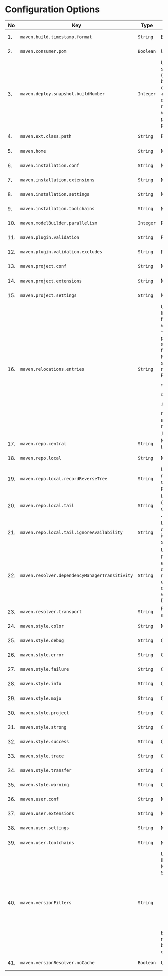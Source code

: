 
# Configuration Options
<!--
Licensed to the Apache Software Foundation (ASF) under one
or more contributor license agreements.  See the NOTICE file
distributed with this work for additional information
regarding copyright ownership.  The ASF licenses this file
to you under the Apache License, Version 2.0 (the
"License"); you may not use this file except in compliance
with the License.  You may obtain a copy of the License at

    http://www.apache.org/licenses/LICENSE-2.0

Unless required by applicable law or agreed to in writing,
software distributed under the License is distributed on an
"AS IS" BASIS, WITHOUT WARRANTIES OR CONDITIONS OF ANY
KIND, either express or implied.  See the License for the
specific language governing permissions and limitations
under the License.
-->





| No | Key | Type | Description | Default Value | Since | Source |
| --- | --- | --- | --- | --- | --- | --- |
| 1. | `maven.build.timestamp.format` | `String` | Build timestamp format. |  `yyyy-MM-dd'T'HH:mm:ssXXX`  | 3.0.0 | Model properties |
| 2. | `maven.consumer.pom` | `Boolean` | User property for enabling/disabling the consumer POM feature. |  `true`  | 4.0.0 | User properties |
| 3. | `maven.deploy.snapshot.buildNumber` | `Integer` | User property for overriding calculated "build number" for snapshot deploys. Caution: this property should be RARELY used (if used at all). It may help in special cases like "aligning" a reactor build subprojects build numbers to perform a "snapshot lock down". Value given here must be {@code maxRemoteBuildNumber + 1} or greater, otherwise build will fail. How the number to be obtained is left to user (ie by inspecting snapshot repository metadata or alike). Note: this feature is present in Maven 3.9.7 but with different key: {@code maven.buildNumber} . In Maven 4 as part of cleanup effort this key was renamed to properly reflect its purpose. |  -  | 4.0.0 | User properties |
| 4. | `maven.ext.class.path` | `String` | Extensions class path. |  -  |  | User properties |
| 5. | `maven.home` | `String` | Maven home. |  -  | 3.0.0 | User properties |
| 6. | `maven.installation.conf` | `String` | Maven installation configuration directory. |  `${maven.home}/conf`  | 4.0.0 | User properties |
| 7. | `maven.installation.extensions` | `String` | Maven installation extensions. |  `${maven.installation.conf}/extensions.xml`  | 4.0.0 | User properties |
| 8. | `maven.installation.settings` | `String` | Maven installation settings. |  `${maven.installation.conf}/settings.xml`  | 4.0.0 | User properties |
| 9. | `maven.installation.toolchains` | `String` | Maven installation toolchains. |  `${maven.installation.conf}/toolchains.xml`  | 4.0.0 | User properties |
| 10. | `maven.modelBuilder.parallelism` | `Integer` | ProjectBuilder parallelism. |  `cores/2 + 1`  | 4.0.0 | User properties |
| 11. | `maven.plugin.validation` | `String` | Plugin validation level. |  `inline`  | 3.9.2 | User properties |
| 12. | `maven.plugin.validation.excludes` | `String` | Plugin validation exclusions. |  -  | 3.9.6 | User properties |
| 13. | `maven.project.conf` | `String` | Maven project configuration directory. |  `${session.rootDirectory}/.mvn`  | 4.0.0 | User properties |
| 14. | `maven.project.extensions` | `String` | Maven project extensions. |  `${maven.project.conf}/extensions.xml`  | 4.0.0 | User properties |
| 15. | `maven.project.settings` | `String` | Maven project settings. |  `${maven.project.conf}/settings.xml`  | 4.0.0 | User properties |
| 16. | `maven.relocations.entries` | `String` | User controlled relocations. This property is a comma separated list of entries with the syntax <code>GAV&gt;GAV</code>. The first <code>GAV</code> can contain <code>\*</code> for any elem (so <code>\*:\*:\*</code> would mean ALL, something you don't want). The second <code>GAV</code> is either fully specified, or also can contain <code>\*</code>, then it behaves as "ordinary relocation": the coordinate is preserved from relocated artifact. Finally, if right hand <code>GAV</code> is absent (line looks like <code>GAV&gt;</code>), the left hand matching <code>GAV</code> is banned fully (from resolving). <br/> Note: the <code>&gt;</code> means project level, while <code>&gt;&gt;</code> means global (whole session level, so even plugins will get relocated artifacts) relocation. <br/> For example, <pre>maven.relocations.entries = org.foo:\*:\*>, \\<br/>    org.here:\*:\*>org.there:\*:\*, \\<br/>    javax.inject:javax.inject:1>>jakarta.inject:jakarta.inject:1.0.5</pre> means: 3 entries, ban <code>org.foo group</code> (exactly, so <code>org.foo.bar</code> is allowed), relocate <code>org.here</code> to <code>org.there</code> and finally globally relocate (see <code>&gt;&gt;</code> above) <code>javax.inject:javax.inject:1</code> to <code>jakarta.inject:jakarta.inject:1.0.5</code>. |  -  | 4.0.0 | User properties |
| 17. | `maven.repo.central` | `String` | Maven central repository URL. The property will have the value of the <code>MAVEN_REPO_CENTRAL</code> environment variable if it is defined. |  `https://repo.maven.apache.org/maven2`  | 4.0.0 | User properties |
| 18. | `maven.repo.local` | `String` | Maven local repository. |  `${maven.user.conf}/repository`  | 3.0.0 | User properties |
| 19. | `maven.repo.local.recordReverseTree` | `String` | User property for reverse dependency tree. If enabled, Maven will record ".tracking" directory into local repository with "reverse dependency tree", essentially explaining WHY given artifact is present in local repository. Default: <code>false</code>, will not record anything. |  `false`  | 3.9.0 | User properties |
| 20. | `maven.repo.local.tail` | `String` | User property for chained LRM: list of "tail" local repository paths (separated by comma), to be used with {@code org.eclipse.aether.util.repository.ChainedLocalRepositoryManager} . Default value: <code>null</code>, no chained LRM is used. |  -  | 3.9.0 | User properties |
| 21. | `maven.repo.local.tail.ignoreAvailability` | `String` | User property for chained LRM: whether to ignore "availability check" in tail or not. Usually you do want to ignore it. This property is mapped onto corresponding Resolver 2.x property, is like a synonym for it. Default value: <code>true</code>. |  -  | 3.9.0 | User properties |
| 22. | `maven.resolver.dependencyManagerTransitivity` | `String` | User property for selecting dependency manager behaviour regarding transitive dependencies and dependency management entries in their POMs. Maven 3 targeted full backward compatibility with Maven2, hence it ignored dependency management entries in transitive dependency POMs. Maven 4 enables "transitivity" by default, hence unlike Maven2, obeys dependency management entries deep in dependency graph as well. <br/> Default: <code>"true"</code>. |  `true`  | 4.0.0 | User properties |
| 23. | `maven.resolver.transport` | `String` | Resolver transport to use. Can be <code>default</code>, <code>wagon</code>, <code>apache</code>, <code>jdk</code> or <code>auto</code>. |  `default`  | 4.0.0 | User properties |
| 24. | `maven.style.color` | `String` | Maven output color mode. Allowed values are <code>auto</code>, <code>always</code>, <code>never</code>. |  `auto`  | 4.0.0 | User properties |
| 25. | `maven.style.debug` | `String` | Color style for debug messages. |  `bold,f:cyan`  | 4.0.0 | User properties |
| 26. | `maven.style.error` | `String` | Color style for error messages. |  `bold,f:red`  | 4.0.0 | User properties |
| 27. | `maven.style.failure` | `String` | Color style for failure messages. |  `bold,f:red`  | 4.0.0 | User properties |
| 28. | `maven.style.info` | `String` | Color style for info messages. |  `bold,f:blue`  | 4.0.0 | User properties |
| 29. | `maven.style.mojo` | `String` | Color style for mojo messages. |  `f:green`  | 4.0.0 | User properties |
| 30. | `maven.style.project` | `String` | Color style for project messages. |  `f:cyan`  | 4.0.0 | User properties |
| 31. | `maven.style.strong` | `String` | Color style for strong messages. |  `bold`  | 4.0.0 | User properties |
| 32. | `maven.style.success` | `String` | Color style for success messages. |  `bold,f:green`  | 4.0.0 | User properties |
| 33. | `maven.style.trace` | `String` | Color style for trace messages. |  `bold,f:magenta`  | 4.0.0 | User properties |
| 34. | `maven.style.transfer` | `String` | Color style for transfer messages. |  `f:bright-black`  | 4.0.0 | User properties |
| 35. | `maven.style.warning` | `String` | Color style for warning messages. |  `bold,f:yellow`  | 4.0.0 | User properties |
| 36. | `maven.user.conf` | `String` | Maven user configuration directory. |  `${user.home}/.m2`  | 4.0.0 | User properties |
| 37. | `maven.user.extensions` | `String` | Maven user extensions. |  `${maven.user.conf}/extensions.xml`  | 4.0.0 | User properties |
| 38. | `maven.user.settings` | `String` | Maven user settings. |  `${maven.user.conf}/settings.xml`  | 4.0.0 | User properties |
| 39. | `maven.user.toolchains` | `String` | Maven user toolchains. |  `${maven.user.home}/toolchains.xml`  | 4.0.0 | User properties |
| 40. | `maven.versionFilters` | `String` | User property for version filters expression, a semicolon separated list of filters to apply. By default, no version filter is applied (like in Maven 3). <br/> Supported filters: <ul> <li>"h" or "h(num)" - highest version or top list of highest ones filter</li> <li>"l" or "l(num)" - lowest version or bottom list of lowest ones filter</li> <li>"s" - contextual snapshot filter</li> <li>"e(G:A:V)" - predicate filter (leaves out G:A:V from range, if hit, V can be range)</li> </ul> Example filter expression: <code>"h(5);s;e(org.foo:bar:1)</code> will cause: ranges are filtered for "top 5" (instead full range), snapshots are banned if root project is not a snapshot, and if range for <code>org.foo:bar</code> is being processed, version 1 is omitted. |  -  | 4.0.0 | User properties |
| 41. | `maven.versionResolver.noCache` | `Boolean` | User property for disabling version resolver cache. |  `false`  | 3.0.0 | User properties |

